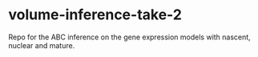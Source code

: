 # volume-inference-take-2
Repo for the ABC inference on the gene expression models with nascent, nuclear and mature.
